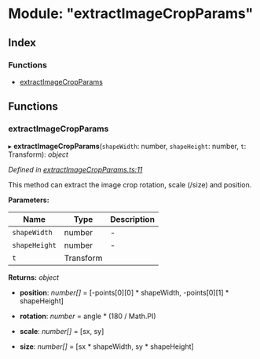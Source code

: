 
# Module: "extractImageCropParams"

## Index

### Functions

* [extractImageCropParams](_extractimagecropparams_.md#extractimagecropparams)

## Functions

###  extractImageCropParams

▸ **extractImageCropParams**(`shapeWidth`: number, `shapeHeight`: number, `t`: Transform): *object*

*Defined in [extractImageCropParams.ts:11](https://github.com/figma-plugin-helper-functions/figma-plugin-helpers/blob/8d604c1/src/helpers/extractImageCropParams.ts#L11)*

This method can extract the image crop rotation, scale (/size) and position.

**Parameters:**

Name | Type | Description |
------ | ------ | ------ |
`shapeWidth` | number | - |
`shapeHeight` | number | - |
`t` | Transform |   |

**Returns:** *object*

* **position**: *number[]* = [-points[0][0] * shapeWidth, -points[0][1] * shapeHeight]

* **rotation**: *number* = angle * (180 / Math.PI)

* **scale**: *number[]* = [sx, sy]

* **size**: *number[]* = [sx * shapeWidth, sy * shapeHeight]
